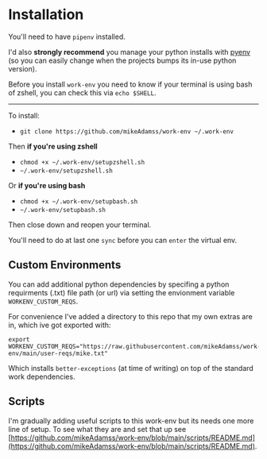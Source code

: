 
# Installation

You'll need to have `pipenv` installed.

I'd also **strongly recommend** you manage your python installs with [pyenv](https://github.com/pyenv/pyenv) (so you can easily change when the projects bumps its in-use python version).

Before you install `work-env` you need to know if your terminal is using bash of zshell, you can check this via `echo $SHELL`. 

---

To install:
* `git clone https://github.com/mikeAdamss/work-env ~/.work-env`

Then **if you're using zshell**
* `chmod +x ~/.work-env/setupzshell.sh`
* `~/.work-env/setupzshell.sh`

Or **if you're using bash**
* `chmod +x ~/.work-env/setupbash.sh`
* `~/.work-env/setupbash.sh`

Then close down and reopen your terminal.

You'll need to do at last one `sync` before you can `enter` the virtual env.

## Custom Environments

You can add additional python dependencies by specifing a python requirments (.txt) file path (or url) via setting the envionment variable `WORKENV_CUSTOM_REQS`.

For convenience I've added a directory to this repo that my own extras are in, which ive got exported with:

```
export WORKENV_CUSTOM_REQS="https://raw.githubusercontent.com/mikeAdamss/work-env/main/user-reqs/mike.txt"
```

Which installs `better-exceptions` (at time of writing) on top of the standard work dependencies.

## Scripts

I'm gradually adding useful scripts to this work-env but its needs one more line of setup. To see what they are and set that up see [https://github.com/mikeAdamss/work-env/blob/main/scripts/README.md](https://github.com/mikeAdamss/work-env/blob/main/scripts/README.md).